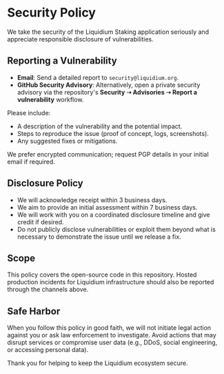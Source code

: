 # Security Policy

We take the security of the Liquidium Staking application seriously and appreciate responsible disclosure of vulnerabilities.

## Reporting a Vulnerability

- **Email**: Send a detailed report to `security@liquidium.org`.
- **GitHub Security Advisory**: Alternatively, open a private security advisory via the repository's **Security ➝ Advisories ➝ Report a vulnerability** workflow.

Please include:

- A description of the vulnerability and the potential impact.
- Steps to reproduce the issue (proof of concept, logs, screenshots).
- Any suggested fixes or mitigations.

We prefer encrypted communication; request PGP details in your initial email if required.

## Disclosure Policy

- We will acknowledge receipt within 3 business days.
- We aim to provide an initial assessment within 7 business days.
- We will work with you on a coordinated disclosure timeline and give credit if desired.
- Do not publicly disclose vulnerabilities or exploit them beyond what is necessary to demonstrate the issue until we release a fix.

## Scope

This policy covers the open-source code in this repository. Hosted production incidents for Liquidium infrastructure should also be reported through the channels above.

## Safe Harbor

When you follow this policy in good faith, we will not initiate legal action against you or ask law enforcement to investigate. Avoid actions that may disrupt services or compromise user data (e.g., DDoS, social engineering, or accessing personal data).

Thank you for helping to keep the Liquidium ecosystem secure.
